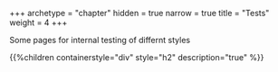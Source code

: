 +++
archetype = "chapter"
hidden = true
narrow = true
title = "Tests"
weight = 4
+++

Some pages for internal testing of differnt styles

{{%children containerstyle="div" style="h2" description="true" %}}
